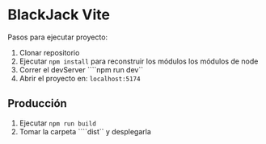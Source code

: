 # BlackJack Vite

Pasos para ejecutar proyecto:

1. Clonar repositorio
2. Ejecutar ```npm install``` para reconstruir los módulos los módulos de node
3. Correr el devServer ````npm run dev``
4. Abrir el proyecto en: ```localhost:5174```

## Producción

1. Ejecutar ```npm run build```
2. Tomar la carpeta ````dist`` y desplegarla